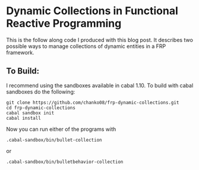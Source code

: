 # Dynamic Collections in Functional Reactive Programming
This is the follow along code I produced with this blog post.
It describes two possible ways to manage collections of dynamic entities in a
FRP framework.

## To Build:
I recommend using the sandboxes available in cabal 1.10.
To build with cabal sandboxes do the following:

    git clone https://github.com/chanko08/frp-dynamic-collections.git 
    cd frp-dynamic-collections
    cabal sandbox init
    cabal install

Now you can run either of the programs with

    .cabal-sandbox/bin/bullet-collection

or

    .cabal-sandbox/bin/bulletbehavior-collection

